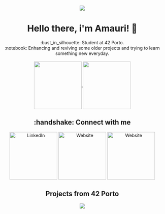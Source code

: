 
<div id="counter" align="center">
  <br>
  <img src="https://komarev.com/ghpvc/?username=amauricoder&style=flat-square" />
</div>

<h1 align="center">Hello there, i'm Amauri! 👋</h1> 
<div align="center">
:bust_in_silhouette: Student at 42 Porto. </br>
:notebook: Enhancing and reviving some older projects and trying to learn something new everyday.</br>
</div>
</br>
<div align=center>
  <a href="https://github.com/amauricoder">
    <img height=150 align="center" src="https://github-readme-stats.vercel.app/api?username=amauricoder&theme=algolia&show_icons=true&card_width=300" />
  </a>
  <a href="https://github.com/amauricoder">
    <img height=150 align="center" src="https://github-readme-stats.vercel.app/api/top-langs/?username=amauricoder&theme=algolia&layout=compact&card_width=300" />
  </a>
</div>
<h2 align="center"> :handshake: Connect with me </h2>
<div align="center">
<a href="https://www.linkedin.com/in/amauri-lisboa/"><img alt="LinkedIn" src="https://img.shields.io/badge/LinkedIn-0077B5?style=for-the-badge&logo=linkedin&logoColor=white" width="150" style="max-width: 100%"></a>
<a href="https://www.amaurilisboa.com"><img alt="Website" src="https://img.shields.io/badge/website-000000?style=for-the-badge&logo=About.me&logoColor=white" width="150" style="max-width: 100%"></a>
<a href="https://exercism.org/profiles/amauricoder"><img alt="Website" src="https://img.shields.io/badge/Exercism-009CAB?style=for-the-badge&logo=exercism&logoColor=white" width="150" style="max-width: 100%"></a>
</div>
<div align="center">
  <h2>Projects from 42 Porto</h2>
  <a href="https://github.com/amauricoder/42_Common_Core"><img src="https://encrypted-tbn0.gstatic.com/images?q=tbn:ANd9GcRbJ61e5a9jMyknXegEYQZKc28jiKN6SFMC2k7SLXUo6w&s" /></a>
</div>
